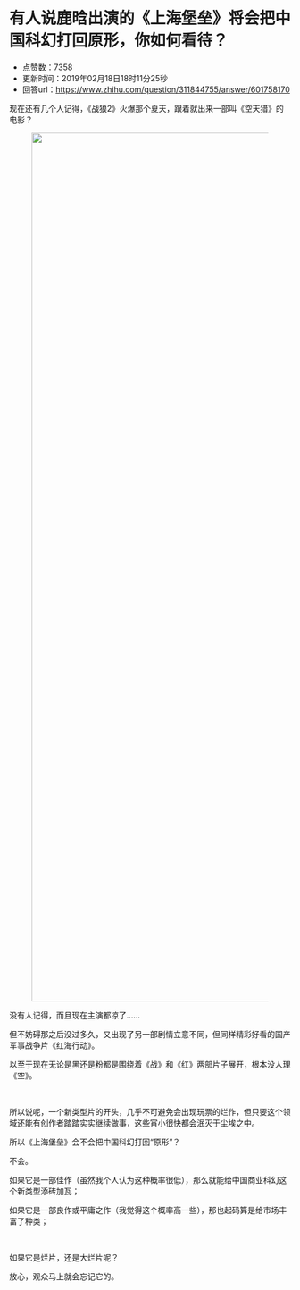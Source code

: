 # 有人说鹿晗出演的《上海堡垒》将会把中国科幻打回原形，你如何看待？
- 点赞数：7358
- 更新时间：2019年02月18日18时11分25秒
- 回答url：https://www.zhihu.com/question/311844755/answer/601758170
<body>
 <p data-pid="SiaKkeeu">现在还有几个人记得，《战狼2》火爆那个夏天，跟着就出来一部叫《空天猎》的电影？</p>
 <figure data-size="normal">
  <img src="https://picx.zhimg.com/50/v2-8dca59ba071000fe3e7225a9c76b460e_720w.jpg?source=1940ef5c" data-caption="" data-size="normal" data-rawwidth="1556" data-rawheight="702" data-original-token="v2-8dca59ba071000fe3e7225a9c76b460e" data-default-watermark-src="https://pica.zhimg.com/50/v2-b01668e064ee8cbade4690d80364cf9b_720w.jpg?source=1940ef5c" class="origin_image zh-lightbox-thumb" width="1556" data-original="https://picx.zhimg.com/v2-8dca59ba071000fe3e7225a9c76b460e_r.jpg?source=1940ef5c">
 </figure>
 <p data-pid="5Oi8_TbH">没有人记得，而且现在主演都凉了……</p>
 <p data-pid="q6JnI9hv">但不妨碍那之后没过多久，又出现了另一部剧情立意不同，但同样精彩好看的国产军事战争片《红海行动》。</p>
 <p data-pid="HaXtSjaU">以至于现在无论是黑还是粉都是围绕着《战》和《红》两部片子展开，根本没人理《空》。</p>
 <p class="ztext-empty-paragraph"><br></p>
 <p data-pid="LOmwvrbk">所以说呢，一个新类型片的开头，几乎不可避免会出现玩票的烂作，但只要这个领域还能有创作者踏踏实实继续做事，这些宵小很快都会泯灭于尘埃之中。</p>
 <p data-pid="8XjwiAuj">所以《上海堡垒》会不会把中国科幻打回“原形”？</p>
 <p data-pid="JyEPw8th">不会。</p>
 <p data-pid="RegJn-MI">如果它是一部佳作（虽然我个人认为这种概率很低），那么就能给中国商业科幻这个新类型添砖加瓦；</p>
 <p data-pid="01nlDgPM">如果它是一部良作或平庸之作（我觉得这个概率高一些），那也起码算是给市场丰富了种类；</p>
 <p class="ztext-empty-paragraph"><br></p>
 <p data-pid="emITjI4j">如果它是烂片，还是大烂片呢？</p>
 <p data-pid="QxtBWWSi">放心，观众马上就会忘记它的。</p>
</body>